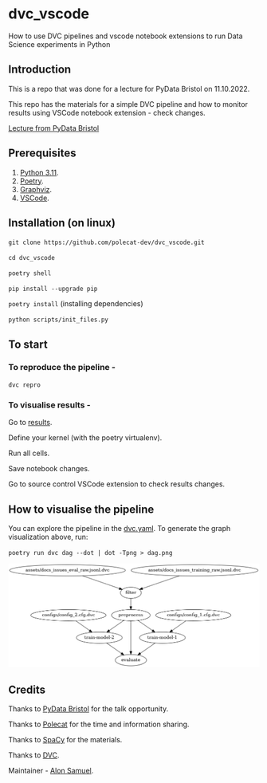 # dvc_vscode
How to use DVC pipelines and vscode notebook extensions to run Data Science experiments in Python

## Introduction
This is a repo that was done for a lecture for PyData Bristol on 11.10.2022. 

This repo has the materials for a simple DVC pipeline and how to monitor results using VSCode notebook extension - check changes.

[Lecture from PyData Bristol](slides/DataScience_pipeline_DVC_and_VScode.pdf)


## Prerequisites
1. [Python 3.11](https://www.python.org/).
2. [Poetry](https://python-poetry.org/).
3. [Graphviz](https://graphviz.org/).
4. [VSCode](https://code.visualstudio.com/).

## Installation (on linux)

`git clone https://github.com/polecat-dev/dvc_vscode.git`

`cd dvc_vscode`

`poetry shell`

`pip install --upgrade pip`

`poetry install` (installing dependencies)

`python scripts/init_files.py`

## To start

### To reproduce the pipeline - 

`dvc repro`

### To visualise results - 

Go to [results](notebooks/results.ipynb).

Define your kernel (with the poetry virtualenv).

Run all cells.

Save notebook changes.

Go to source control VSCode extension to check results changes.


## How to visualise the pipeline

You can explore the pipeline in the [dvc.yaml](./dvc.yaml). 
To generate the graph visualization above, run: 

`poetry run dvc dag --dot | dot -Tpng > dag.png`

![dag-image](dag.png)
## Credits
Thanks to [PyData Bristol](https://github.com/pydatabristol) for the talk opportunity.

Thanks to [Polecat](https://www.polecat.com/) for the time and information sharing.

Thanks to [SpaCy](https://github.com/explosion/projects/tree/v3/tutorials/textcat_docs_issues) for the materials.

Thanks to [DVC](https://github.com/iterative/dvc).


Maintainer - [Alon Samuel](https://github.com/alon1samuel).
